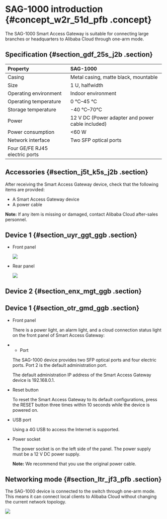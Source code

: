 # SAG-1000 introduction {#concept_w2r_51d_pfb .concept}

The SAG-1000 Smart Access Gateway is suitable for connecting large branches or headquarters to Alibaba Cloud through one-arm mode.

## Specification {#section_gdf_25s_j2b .section}

|Property|SAG-1000|
|:-------|:-------|
|Casing|Metal casing, matte black, mountable|
|Size|1 U, halfwidth|
|Operating environment|Indoor environment|
|Operating temperature|0 ℃–45 ℃|
|Storage temperature|-40 ℃–70℃|
|Power|12 V DC \(Power adapter and power cable included\)|
|Power consumption|<60 W|
|Network interface|Two SFP optical ports|
|Four GE/FE RJ45 electric ports|

## Accessories {#section_j5t_k5s_j2b .section}

After receiving the Smart Access Gateway device, check that the following items are provided:

-   A Smart Access Gateway device
-   A power cable

**Note:** If any item is missing or damaged, contact Alibaba Cloud after-sales personnel.

## Device 1 {#section_uyr_ggt_ggb .section}

-   Front panel

    ![](http://static-aliyun-doc.oss-cn-hangzhou.aliyuncs.com/assets/img/24600/155082581621275_en-US.png)

-   Rear panel

    ![](http://static-aliyun-doc.oss-cn-hangzhou.aliyuncs.com/assets/img/24600/155082581621276_en-US.png)


## Device 2 {#section_enx_mgt_ggb .section}

## Device 1 {#section_otr_gmd_ggb .section}

-   Front panel

    There is a power light, an alarm light, and a cloud connection status light on the front panel of Smart Access Gateway:

-   -   Port

    The SAG-1000 device provides two SFP optical ports and four electric ports. Port 2 is the default administration port.

    The default administration IP address of the Smart Access Gateway device is 192.168.0.1.

-   Reset button

    To reset the Smart Access Gateway to its default configurations, press the RESET button three times within 10 seconds while the device is powered on.

-   USB port

    Using a 4G USB to access the Internet is supported.

-   Power socket

    The power socket is on the left side of the panel. The power supply must be a 12 V DC power supply.

    **Note:** We recommend that you use the original power cable.


## Networking mode {#section_ltr_jf3_pfb .section}

The SAG-1000 device is connected to the switch through one-arm mode. This means it can connect local clients to Alibaba Cloud without changing the current network topology.

![](http://static-aliyun-doc.oss-cn-hangzhou.aliyuncs.com/assets/img/23710/155082581613749_en-US.png)

